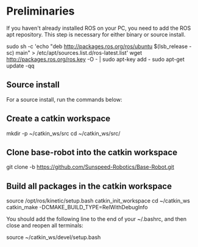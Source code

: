 # Preliminaries
If you haven't already installed ROS on your PC, you need to add the ROS apt repository. This step is necessary for either binary or source install.

sudo sh -c 'echo "deb http://packages.ros.org/ros/ubuntu $(lsb_release -sc) main" > /etc/apt/sources.list.d/ros-latest.list'
wget http://packages.ros.org/ros.key -O - | sudo apt-key add -
sudo apt-get update -qq

## Source install
For a source install, run the commands below:

## Create a catkin workspace
mkdir -p ~/catkin_ws/src
cd ~/catkin_ws/src/

## Clone base-robot into the catkin workspace
git clone -b https://github.com/Sunspeed-Robotics/Base-Robot.git

## Build all packages in the catkin workspace
source /opt/ros/kinetic/setup.bash
catkin_init_workspace
cd ~/catkin_ws
catkin_make -DCMAKE_BUILD_TYPE=RelWithDebugInfo

You should add the following line to the end of your ~/.bashrc, and then close and reopen all terminals:

source ~/catkin_ws/devel/setup.bash
